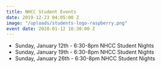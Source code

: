 ```yaml
---
title: NHCC Student Events
date: 2019-12-23 04:05:00 Z
image: "/uploads/students-logo-raspberry.png"
event date: 2020-01-12 18:30:00 Z
---
```



* Sunday, January 12th - 6:30-8pm NHCC Student Nights
* Sunday, January 19th - 6:30-8pm NHCC Student Nights
* Sunday, January 26th - 6:30-8pm NHCC Student Nights